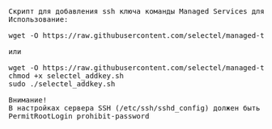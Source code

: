 <pre>
Скрипт для добавления ssh ключа команды Managed Services для пользователя root.
Использование:

wget -O https://raw.githubusercontent.com/selectel/managed-team/master/selectel-add-key/selectel-add-key.sh && chmod +x selectel_addkey.sh && sudo ./selectel_addkey.sh
 
или
 
wget -O https://raw.githubusercontent.com/selectel/managed-team/master/selectel-add-key/selectel-add-key.sh
chmod +x selectel_addkey.sh
sudo ./selectel_addkey.sh
 
Внимание!
В настройках сервера SSH (/etc/ssh/sshd_config) должен быть разрешен доступ под root:
PermitRootLogin prohibit-password
</pre>
